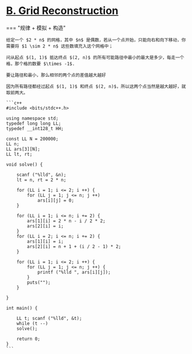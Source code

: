 # [B. Grid Reconstruction](https://codeforc.es/problemset/problem/1816/B)

=== "规律 + 模拟 + 构造"

    给定一个 $2 * n$ 的网格，其中 $n$ 是偶数，若从一个点开始，只能向右和向下移动，你需要将 $1 \sim 2 * n$ 这些数填充入这个网格中；
    
    问从起点 $(1, 1)$ 抵达终点 $(2, n)$ 的所有可能路径中最小的最大是多少，每走一个格，那个格的数要 $\times -1$.

    要让路径和最小，那么相邻的两个点的差值越大越好

    因为所有路径都经过起点 $(1, 1)$ 和终点 $(2, n)$，所以这两个点当然是越大越好，就取前两大。

    ```c++
    #include <bits/stdc++.h>

    using namespace std;
    typedef long long LL;
    typedef __int128_t HH;

    const LL N = 200000;
    LL n;
    LL ars[3][N];
    LL lt, rt;

    void solve() {
        
        scanf ("%lld", &n);
        lt = n, rt = 2 * n;

        for (LL i = 1; i <= 2; i ++) {
            for (LL j = 1; j <= n; j ++)
                ars[i][j] = 0;
        }
        
        for (LL i = 1; i <= n; i += 2) {
            ars[1][i] = 2 * n - i / 2 * 2;
            ars[2][i] = i;
        }
        for (LL i = 2; i <= n; i += 2) {
            ars[1][i] = i;
            ars[2][i] = n + 1 + (i / 2 - 1) * 2;
        }

        for (LL i = 1; i <= 2; i ++) {
            for (LL j = 1; j <= n; j ++) {
                printf ("%lld ", ars[i][j]);
            }
            puts("");
        }
        
    }

    int main() {

        LL t; scanf ("%lld", &t);
        while (t --)
        solve();

        return 0;
    }
    ```
